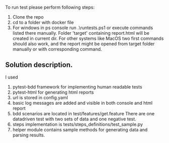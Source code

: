 To run test please perform following steps: 
1. Clone the repo 
2. cd to a folder with docker file
3. For windows in ps console run .\runtests.ps1
or execute commands listed there manually.
Folder 'target' containing report.html will be created in current dir.
For other systems like MacOS two first commands should also work,
and the report might be opened from target folder manually or with corresponding command. 

## Solution description. ##
I used 
1) pytest-bdd framework for implementing human readable tests
2) pytest-html for generating html reports
3) url is stored in config.yaml
4) basic log messages are added and visible in both console and html report
5) bdd scenarios are located in test/features/get.feature 
There are one datadriven test with two sets of data and one negative test.
6) steps implementation is tests/steps_definitions/test_sample.py
7) helper module contains sample methods for generating data and parsing results.




